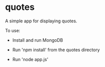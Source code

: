 quotes
======

A simple app for displaying quotes.

To use:

- Install and run MongoDB

- Run 'npm install' from the quotes directory

- Run 'node app.js'
